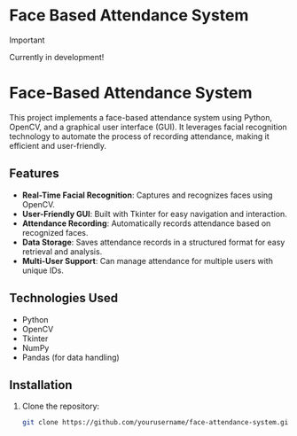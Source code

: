 # Face Based Attendance System

> [!IMPORTANT]  
> Currently in development!

# Face-Based Attendance System

This project implements a face-based attendance system using Python, OpenCV, and a graphical user interface (GUI). It leverages facial recognition technology to automate the process of recording attendance, making it efficient and user-friendly.

## Features

- **Real-Time Facial Recognition**: Captures and recognizes faces using OpenCV.
- **User-Friendly GUI**: Built with Tkinter for easy navigation and interaction.
- **Attendance Recording**: Automatically records attendance based on recognized faces.
- **Data Storage**: Saves attendance records in a structured format for easy retrieval and analysis.
- **Multi-User Support**: Can manage attendance for multiple users with unique IDs.

## Technologies Used

- Python
- OpenCV
- Tkinter
- NumPy
- Pandas (for data handling)

## Installation

1. Clone the repository:
   ```bash
   git clone https://github.com/yourusername/face-attendance-system.git
